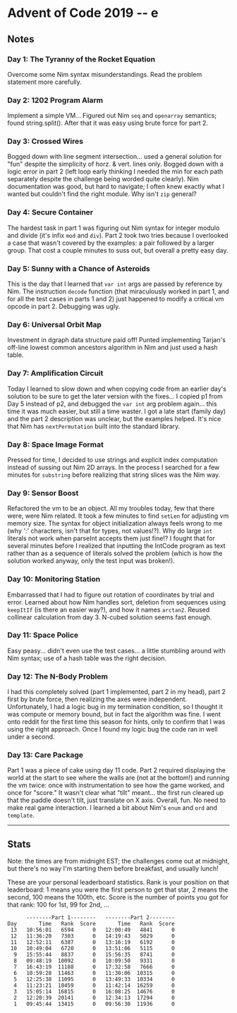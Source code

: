 
# Advent of Code 2019 -- e

## Notes

### Day 1: The Tyranny of the Rocket Equation ###

Overcome some Nim syntax misunderstandings. Read the problem statement more carefully.

### Day 2: 1202 Program Alarm ###

Implement a simple VM...
Figured out Nim `seq` and `openarray` semantics; found string.split().
After that it was easy using brute force for part 2.

### Day 3: Crossed Wires ###

Bogged down with line segment intersection... used a general solution for "fun" despite the simplicity of horz. & vert. lines only. Bogged down with a logic error in part 2 (left loop early thinking I needed the min for each path separately despite the challenge being worded quite clearly). Nim documentation was good, but hard to navigate; I often knew exactly what 
I wanted but couldn't find the right module. Why isn't `zip` general?

### Day 4: Secure Container ###

The hardest task in part 1 was figuring out Nim syntax for integer modulo and divide (it's infix `mod` and `div`). Part 2 took two tries because I overlooked a case that wasn't covered by the examples: a pair followed by a larger group. That cost a couple minutes to suss out, but overall a pretty easy day.

### Day 5: Sunny with a Chance of Asteroids ###

This is the day that I learned that `var int` args are passed by reference by Nim. The  instruction `decode` function (that miraculously worked in part 1, and for all the test cases in parts 1 and 2) just happened to modify a critical vm opcode in part 2. Debugging was ugly.

### Day 6: Universal Orbit Map ###

Investment in dgraph data structure paid off! Punted implementing Tarjan's off-line lowest common ancestors algorithm in Nim and just used a hash table.

### Day 7: Amplification Circuit ###

Today I learned to slow down and when copying code from an earlier day's solution to be sure to get the later version with the fixes... I copied p1 from Day 5 instead of p2, and debugged the  `var int` arg problem again... this time it was much easier, but still a time waster. I got a late start (family day) and the part 2 description was unclear, but the examples helped. It's nice that Nim has `nextPermutation` built into the standard library.

### Day 8: Space Image Format ###

Pressed for time, I decided to use strings and explicit index computation instead of sussing out Nim 2D arrays. In the process I searched for a few minutes for `substring` before realizing that string slices was the Nim way. 

### Day 9: Sensor Boost ###

Refactored the vm to be an object. All my troubles today, few that there were, were Nim related. It took a few minutes to find `setLen` for adjusting vm memory size. The syntax for object initialization always feels wrong to me (why ':' characters, isn't that for types, not values!?). Why do large `int` literals not work when parseInt accepts them just fine!? I fought that for several minutes before I realized that inputting the IntCode program as text rather than as a sequence of literals solved the problem (which is how the solution worked anyway, only the test input was broken!).

### Day 10: Monitoring Station ###

Embarrassed that I had to figure out rotation of coordinates by trial and error. Learned about how Nim handles sort, deletion from sequences using `keepItIf` (is there an easier way?), and how it names `arctan2`. Reused collinear calculation from day 3.  N-cubed solution seems fast enough.

### Day 11: Space Police ###

Easy peasy... didn't even use the test cases... a little stumbling around with Nim syntax; use of a hash table was the right decision. 

### Day 12: The N-Body Problem ###

I had this completely solved (part 1 implemented, part 2 in my head), part 2 first by brute force, then realizing the axes were independent. Unfortunately, I had a logic bug in my termination condition, so I thought it was compute or memory bound, but in fact the algorithm was fine. I went onto reddit for the first time this season for hints, only to confirm that I was using the right approach. Once I found my logic bug the code ran in well under a second. 

### Day 13: Care Package ###

Part 1 was a piece of cake using day 11 code. Part 2 required displaying the world at the start to see where the walls are (not at the bottom!) and running the vm twice: once with instrumentation to see how the game worked, and once for "score." It wasn't clear what "tilt" meant... the first run cleared up that the paddle doesn't tilt, just translate on X axis. Overall, fun. No need to make real game interaction. I learned a bit about Nim's `enum` and `ord` and `template`.

---

## Stats

Note: the times are from midnight EST; the challenges come out at midnight, but there's no way I'm starting them before breakfast, and usually lunch!

These are your personal leaderboard statistics. Rank is your position on that leaderboard: 1 means you were the first person to get that star, 2 means the second, 100 means the 100th, etc. Score is the number of points you got for that rank: 100 for 1st, 99 for 2nd, ...

```
      --------Part 1--------   --------Part 2--------
Day       Time   Rank  Score       Time   Rank  Score
 13   10:56:01   6594      0   12:00:49   4841      0
 12   11:36:20   7303      0   14:19:43   5029      0
 11   12:52:11   6387      0   13:16:19   6192      0
 10   10:49:04   6720      0   13:51:06   5115      0
  9   15:55:44   8837      0   15:56:35   8741      0
  8   09:48:19  10092      0   10:09:50   9331      0
  7   16:43:19  11188      0   17:32:58   7666      0
  6   10:59:28  11463      0   11:30:06  10315      0
  5   12:25:38  11095      0   13:49:33  10334      0
  4   11:23:21  18459      0   11:42:14  16259      0
  3   15:05:14  16815      0   16:08:25  14676      0
  2   12:20:39  20141      0   12:34:13  17294      0
  1   09:45:44  13415      0   09:56:30  11936      0
```
